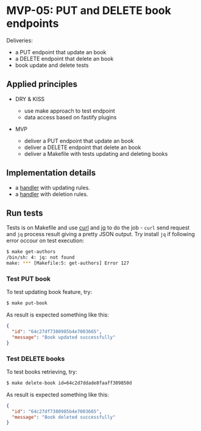 # MVP-05: PUT and DELETE book endpoints

Deliveries:

 * a PUT endpoint that update an book
 * a DELETE endpoint that delete an book
 * book update and delete tests

## Applied principles

 * DRY & KISS

   * use make approach to test endpoint
   * data access based on fastify plugins

 * MVP

   * deliver a PUT endpoint that update an book
   * deliver a DELETE endpoint that delete an book
   * deliver a Makefile with tests updating and deleting books

## Implementation details

 * a [handler](../../src/lib/handlers/book/update.js) with updating rules.
 * a [handler](../../src/lib/handlers/book/delete.js) with deletion rules.

## Run tests

Tests is on Makefile and use [curl](https://curl.se/) and [jq](https://jqlang.github.io/jq/) to do the job - `curl` send request and `jq` process result giving a pretty JSON output. Try install `jq` if following error occour on test execution:

``` bash
$ make get-authors
/bin/sh: 4: jq: not found
make: *** [Makefile:5: get-authors] Error 127
```

### Test PUT book

To test updating book feature, try:

``` bash
$ make put-book
```

As result is expected something like this:

``` json
{
  "id": "64c27df7380985b4e7003665",
  "message": "Book updated successfully"
}
```

### Test DELETE books

To test books retrieving, try:

``` bash
$ make delete-book id=64c2d7ddade8faaff309850d
```

As result is expected something like this:

``` json
{
  "id": "64c27df7380985b4e7003665",
  "message": "Book deleted successfully"
}
```
